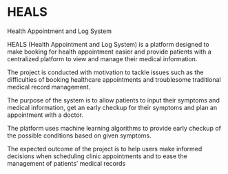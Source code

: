 # HEALS
Health Appointment and Log System

HEALS (Health Appointment and Log System) is a platform designed to make booking
for health appointment easier and provide patients with a centralized platform to view
and manage their medical information. 

The project is conducted with motivation to
tackle issues such as the difficulties of booking healthcare appointments and troublesome
traditional medical record management. 

The purpose of the system is
to allow patients to input their symptoms and medical information, get an early
checkup for their symptoms and plan an appointment with a doctor. 

The platform uses machine learning algorithms to provide
early checkup of the possible conditions based on given symptoms. 

The expected outcome of the project is to help users make
informed decisions when scheduling clinic appointments and to ease the management
of patients’ medical records
